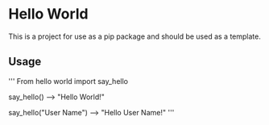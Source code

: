 #  Hello World

This is a project for use as a pip package and should be used as a template. 

## Usage
'''
From hello world import say_hello

say_hello() --> "Hello World!"

say_hello("User Name") --> "Hello User Name!"
'''
